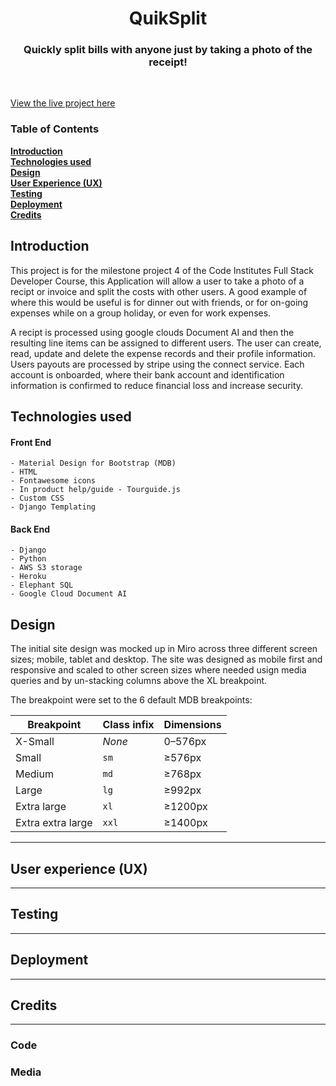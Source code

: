 <h1 align="center" >QuikSplit</h1>

<h3 align="center" >Quickly split bills with anyone just by taking a photo of the receipt!</h3>

<br> 

[View the live project here](https://kwik-split.herokuapp.com/)

### Table of Contents
**[Introduction](#introduction)**<br>
**[Technologies used](#technologies-used)**<br>
**[Design](#design)**<br>
**[User Experience (UX)](#user-experience-ux)**<br>
**[Testing](#testing)**<br>
**[Deployment](#deployment)**<br>
**[Credits](#credits)**<br>

## Introduction

This project is for the milestone project 4 of the Code Institutes Full Stack Developer Course, this Application will allow a user to take a photo of a recipt or invoice and split the costs with other users. A good example of where this would be useful is for dinner out with friends, or for on-going expenses while on a group holiday, or even for work expenses.

A recipt is processed using google clouds Document AI and then the resulting line items can be assigned to different users. The user can create, read, update and delete the expense records and their profile information. Users payouts are processed by stripe using the connect service. Each account is onboarded, where their bank account and identification information is confirmed to reduce financial loss and increase security. 

## Technologies used
  #### Front End
    - Material Design for Bootstrap (MDB)
    - HTML
    - Fontawesome icons
    - In product help/guide - Tourguide.js
    - Custom CSS
    - Django Templating
  #### Back End  
    - Django
    - Python
    - AWS S3 storage
    - Heroku
    - Elephant SQL
    - Google Cloud Document AI

## Design

The initial site design was mocked up in Miro across three different screen sizes; mobile, tablet and desktop. The site was designed as mobile first and responsive and scaled to other screen sizes where needed usign media queries and by un-stacking columns above the XL breakpoint. 

The breakpoint were set to the 6 default MDB breakpoints:

<table class="table table-striped">
      <thead>
        <tr>
          <th>Breakpoint</th>
          <th>Class infix</th>
          <th>Dimensions</th>
        </tr>
      </thead>
      <tbody>
        <tr>
          <td>X-Small</td>
          <td><em>None</em></td>
          <td>0–576px</td>
        </tr>
        <tr>
          <td>Small</td>
          <td><code>sm</code></td>
          <td>≥576px</td>
        </tr>
        <tr>
          <td>Medium</td>
          <td><code>md</code></td>
          <td>≥768px</td>
        </tr>
        <tr>
          <td>Large</td>
          <td><code>lg</code></td>
          <td>≥992px</td>
        </tr>
        <tr>
          <td>Extra large</td>
          <td><code>xl</code></td>
          <td>≥1200px</td>
        </tr>
        <tr>
          <td>Extra extra large</td>
          <td><code>xxl</code></td>
          <td>≥1400px</td>
        </tr>
      </tbody>
    </table>

------

## User experience (UX)

------

## Testing

------

## Deployment

------

## Credits

------

### Code



### Media

